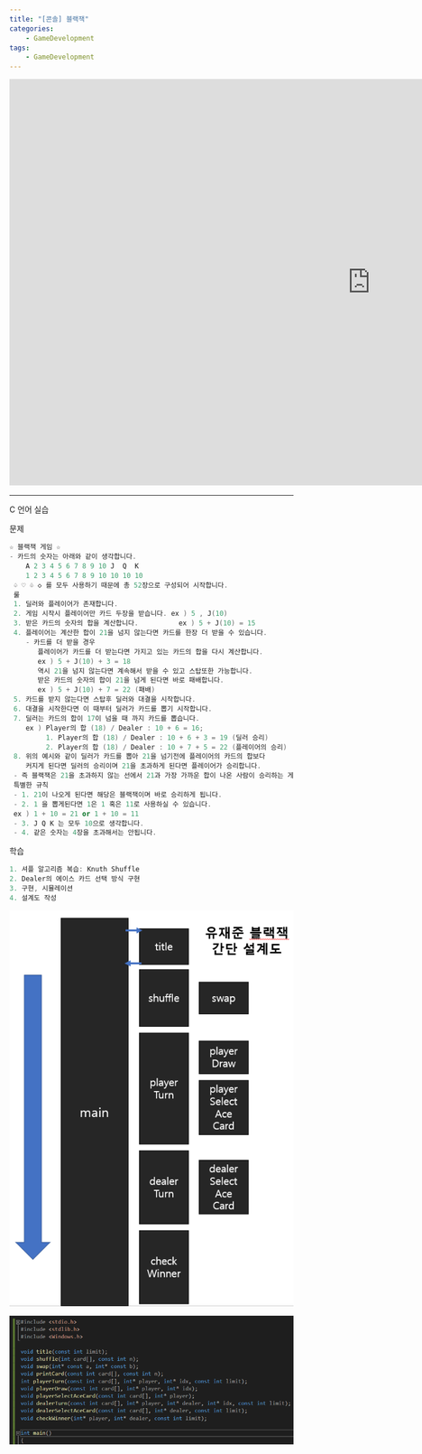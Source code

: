 ```yaml
---
title: "[콘솔] 블랙잭"
categories:
    - GameDevelopment
tags:
    - GameDevelopment
---
```


<iframe width="1280" height="720" src="https://www.youtube.com/embed/hNL57eEppGk" title="YouTube video player" frameborder="0" allow="accelerometer; autoplay; clipboard-write; encrypted-media; gyroscope; picture-in-picture" allowfullscreen></iframe>

---

C 언어 실습

문제

```cpp
☆ 블랙잭 게임 ☆
- 카드의 숫자는 아래와 같이 생각합니다.
    A 2 3 4 5 6 7 8 9 10 J  Q  K
    1 2 3 4 5 6 7 8 9 10 10 10 10
 ♤ ♡ ♧ ◇ 를 모두 사용하기 때문에 총 52장으로 구성되어 시작합니다.
 룰
 1. 딜러와 플레이어가 존재합니다.
 2. 게임 시작시 플레이어만 카드 두장을 받습니다. ex ) 5 , J(10)
 3. 받은 카드의 숫자의 합을 계산합니다.          ex ) 5 + J(10) = 15
 4. 플레이어는 계산한 합이 21을 넘지 않는다면 카드를 한장 더 받을 수 있습니다.
    - 카드를 더 받을 경우
       플레이어가 카드를 더 받는다면 가지고 있는 카드의 합을 다시 계산합니다.
       ex ) 5 + J(10) + 3 = 18
       역시 21을 넘지 않는다면 계속해서 받을 수 있고 스탑또한 가능합니다.
       받은 카드의 숫자의 합이 21을 넘게 된다면 바로 패배합니다.
       ex ) 5 + J(10) + 7 = 22 (패배)
 5. 카드를 받지 않는다면 스탑후 딜러와 대결을 시작합니다.
 6. 대결을 시작한다면 이 때부터 딜러가 카드를 뽑기 시작합니다.
 7. 딜러는 카드의 합이 17이 넘을 때 까지 카드를 뽑습니다.
    ex ) Player의 합 (18) / Dealer : 10 + 6 = 16;
         1. Player의 합 (18) / Dealer : 10 + 6 + 3 = 19 (딜러 승리)
         2. Player의 합 (18) / Dealer : 10 + 7 + 5 = 22 (플레이어의 승리)
 8. 위의 예시와 같이 딜러가 카드를 뽑아 21을 넘기전에 플레이어의 카드의 합보다
    커지게 된다면 딜러의 승리이며 21을 초과하게 된다면 플레이어가 승리합니다.
 - 즉 블랙잭은 21을 초과하지 않는 선에서 21과 가장 가까운 합이 나온 사람이 승리하는 게임입니다.
 특별한 규칙
 - 1. 21이 나오게 된다면 해당은 블랙잭이며 바로 승리하게 됩니다.
 - 2. 1 을 뽑게된다면 1은 1 혹은 11로 사용하실 수 있습니다.
 ex ) 1 + 10 = 21 or 1 + 10 = 11
 - 3. J Q K 는 모두 10으로 생각합니다.
 - 4. 같은 숫자는 4장을 초과해서는 안됩니다.
```


학습

```cpp
1. 셔플 알고리즘 복습: Knuth Shuffle
2. Dealer의 에이스 카드 선택 방식 구현
3. 구현, 시뮬레이션
4. 설계도 작성
```
![image](\assets\블랙잭\0.png)

![image](\assets\블랙잭\1.png)
